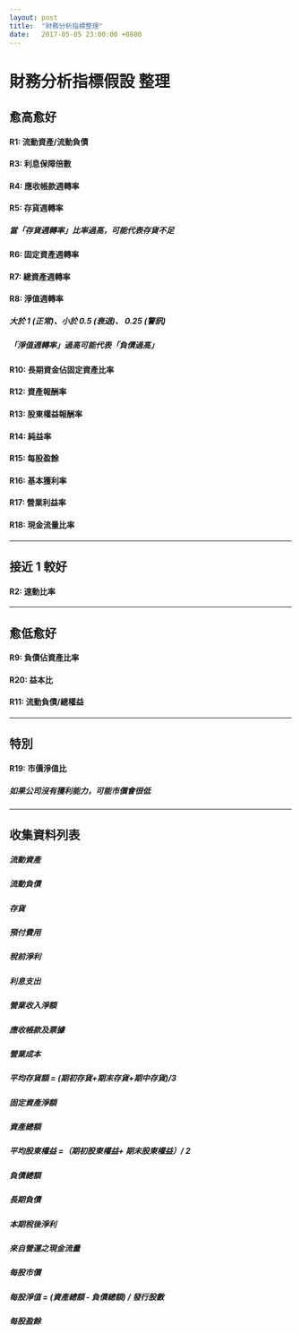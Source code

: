```yaml
---
layout: post
title:  "財務分析指標整理"
date:   2017-05-05 23:00:00 +0800
---
```


# 財務分析指標假設 整理

## 愈高愈好
#### R1: 流動資產/流動負債
#### R3: 利息保障倍數
#### R4: 應收帳款週轉率
#### R5: 存貨週轉率
##### 當「存貨週轉率」比率過高，可能代表存貨不足
#### R6: 固定資產週轉率
#### R7: 總資產週轉率
#### R8: 淨值週轉率
##### 大於 1 (正常)、小於 0.5 (衰退)、 0.25 (警訊)
##### 「淨值週轉率」過高可能代表「負債過高」
#### R10: 長期資金佔固定資產比率
#### R12: 資產報酬率
#### R13: 股東權益報酬率
#### R14: 純益率
#### R15: 每股盈餘
#### R16: 基本獲利率
#### R17: 營業利益率
#### R18: 現金流量比率

___________________________________________
## 接近 1 較好
#### R2: 速動比率

___________________________________________
## 愈低愈好
#### R9: 負債佔資產比率
#### R20: 益本比
#### R11: 流動負債/總權益 

___________________________________________
## 特別
#### R19: 市價淨值比
##### 如果公司沒有獲利能力，可能市價會很低

___________________________________________
## 收集資料列表
##### 流動資產
##### 流動負債
##### 存貨
##### 預付費用
##### 稅前淨利
##### 利息支出
##### 營業收入淨額
##### 應收帳款及票據
##### 營業成本
##### 平均存貨額 = (期初存貨+期末存貨+期中存貨)/3
##### 固定資產淨額
##### 資產總額
##### 平均股東權益 =（期初股東權益+ 期末股東權益）/ 2
##### 負債總額
##### 長期負債
##### 本期稅後淨利
##### 來自營運之現金流量
##### 每股市價
##### 每股淨值 = (資產總額 - 負債總額) / 發行股數
##### 每股盈餘
